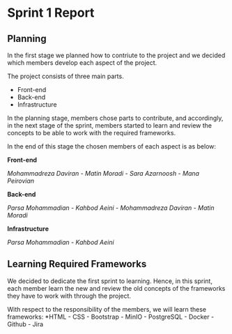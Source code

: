 # Sprint 1 Report

## Planning
In the first stage we planned how to contriute to the project and we decided which members develop each aspect of the project.

The project consists of three main parts.
* Front-end
* Back-end
* Infrastructure

In the planning stage, members chose parts to contribute, and accordingly, in the next stage of the sprint, members started to learn and review the concepts to be able to work with the required frameworks.

In the end of this stage the chosen members of each aspect is as below:

**Front-end**

*Mohammadreza Daviran - Matin Moradi - Sara Azarnoosh - Mana Peirovian*

**Back-end**

*Parsa Mohammadian - Kahbod Aeini - Mohammadreza Daviran - Matin Moradi*

**Infrastructure**

*Parsa Mohammadian - Kahbod Aeini*


## Learning Required Frameworks
We decided to dedicate the first sprint to learning. Hence, in this sprint, each member learn the new and review the old concepts of the frameworks they have to work with through the project.

With respect to the responsibility of the members, we will learn these frameworks:
*HTML - CSS - Bootstrap - MinIO - PostgreSQL - Docker - Github - Jira
